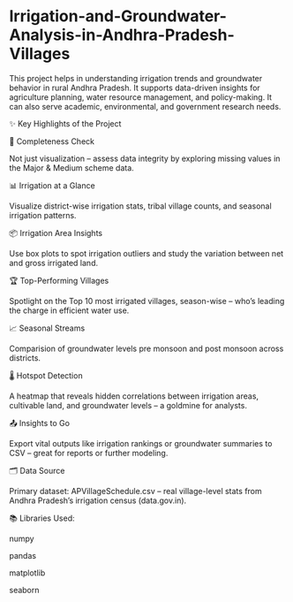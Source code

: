# Irrigation-and-Groundwater-Analysis-in-Andhra-Pradesh-Villages
This project helps in understanding irrigation trends and groundwater behavior in rural Andhra Pradesh. It supports data-driven insights for agriculture planning, water resource management, and policy-making. It can also serve academic, environmental, and government research needs. 

✨ Key Highlights of the Project

🧩 Completeness Check

Not just visualization – assess data integrity by exploring missing values in the Major & Medium scheme data.

📊 Irrigation at a Glance

Visualize district-wise irrigation stats, tribal village counts, and seasonal irrigation patterns.

📦 Irrigation Area Insights

Use box plots to spot irrigation outliers and study the variation between net and gross irrigated land.

🏆 Top-Performing Villages

Spotlight on the Top 10 most irrigated villages, season-wise – who’s leading the charge in efficient water use.

📈 Seasonal Streams

Comparision of groundwater levels pre monsoon and post monsoon across districts.

🌡️ Hotspot Detection

A heatmap that reveals hidden correlations between irrigation areas, cultivable land, and groundwater levels – a goldmine for analysts.

📤 Insights to Go

Export vital outputs like irrigation rankings or groundwater summaries to CSV – great for reports or further modeling.

🗂️ Data Source

Primary dataset: APVillageSchedule.csv – real village-level stats from Andhra Pradesh’s irrigation census (data.gov.in).

📚 Libraries Used:

numpy

pandas

matplotlib

seaborn
